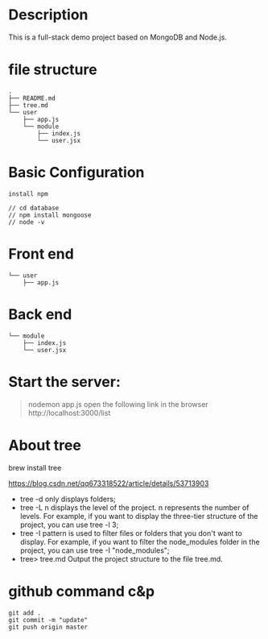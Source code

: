 # Description
This is a full-stack demo project based on MongoDB and Node.js.
# file structure
```
.
├── README.md
├── tree.md
└── user
    ├── app.js
    └── module
        ├── index.js
        └── user.jsx
```

# Basic Configuration

```
install npm

// cd database
// npm install mongoose
// node -v
```



# Front end
```
└── user
    ├── app.js
```

# Back end

    └── module
        ├── index.js
        └── user.jsx

# Start the server:
>nodemon app.js
open the following link in the browser
http://localhost:3000/list

# About tree
brew install tree

https://blog.csdn.net/qq673318522/article/details/53713903

* tree -d only displays folders;
* tree -L n displays the level of the project. n represents the number of levels. For example, if you want to display the three-tier structure of the project, you can use tree -l 3;
* tree -I pattern is used to filter files or folders that you don't want to display. For example, if you want to filter the node_modules folder in the project, you can use tree -I "node_modules";
* tree> tree.md Output the project structure to the file tree.md.

# github command c&p
```
git add .
git commit -m "update"
git push origin master
```

